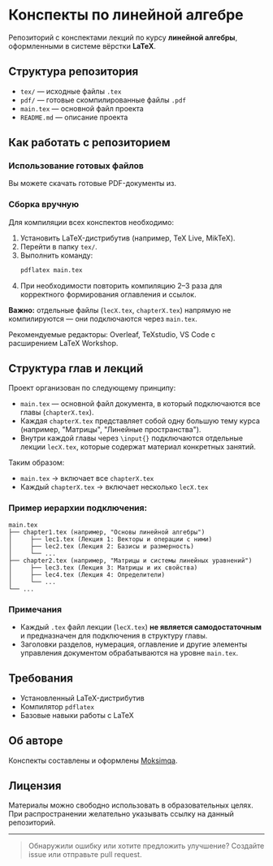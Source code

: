 
# Конспекты по линейной алгебре

Репозиторий с конспектами лекций по курсу **линейной алгебры**, оформленными в системе вёрстки **LaTeX**.


## Структура репозитория

- `tex/` — исходные файлы `.tex`
- `pdf/` — готовые скомпилированные файлы `.pdf`
- `main.tex` — основной файл проекта
- `README.md` — описание проекта

## Как работать с репозиторием

### Использование готовых файлов

Вы можете скачать готовые PDF-документы из.

### Сборка вручную

Для компиляции всех конспектов необходимо:

1. Установить LaTeX-дистрибутив (например, TeX Live, MikTeX).
2. Перейти в папку `tex/`.
3. Выполнить команду:
   ```bash
   pdflatex main.tex
   ```
4. При необходимости повторить компиляцию 2–3 раза для корректного формирования оглавления и ссылок.

**Важно:** отдельные файлы (`lecX.tex`, `chapterX.tex`) напрямую не компилируются — они подключаются через `main.tex`.

Рекомендуемые редакторы: Overleaf, TeXstudio, VS Code с расширением LaTeX Workshop.

## Структура глав и лекций

Проект организован по следующему принципу:

- `main.tex` — основной файл документа, в который подключаются все главы (`chapterX.tex`).
- Каждая `chapterX.tex` представляет собой одну большую тему курса (например, "Матрицы", "Линейные пространства").
- Внутри каждой главы через `\input{}` подключаются отдельные лекции `lecX.tex`, которые содержат материал конкретных занятий.

Таким образом:

- `main.tex` → включает все `chapterX.tex`
- Каждый `chapterX.tex` → включает несколько `lecX.tex`

### Пример иерархии подключения:

```
main.tex
├── chapter1.tex (например, "Основы линейной алгебры")
│     ├── lec1.tex (Лекция 1: Векторы и операции с ними)
│     ├── lec2.tex (Лекция 2: Базисы и размерность)
│     └── ...
├── chapter2.tex (например, "Матрицы и системы линейных уравнений")
│     ├── lec3.tex (Лекция 3: Матрицы и их свойства)
│     ├── lec4.tex (Лекция 4: Определители)
│     └── ...
└── ...
```

### Примечания

- Каждый `.tex` файл лекции (`lecX.tex`) **не является самодостаточным** и предназначен для подключения в структуру главы.
- Заголовки разделов, нумерация, оглавление и другие элементы управления документом обрабатываются на уровне `main.tex`.

## Требования

- Установленный LaTeX-дистрибутив
- Компилятор `pdflatex`
- Базовые навыки работы с LaTeX

## Об авторе

Конспекты составлены и оформлены [Moksimqa](https://github.com/Moksimqa).

## Лицензия

Материалы можно свободно использовать в образовательных целях. При распространении желательно указывать ссылку на данный репозиторий.

---

> Обнаружили ошибку или хотите предложить улучшение? Создайте issue или отправьте pull request.
